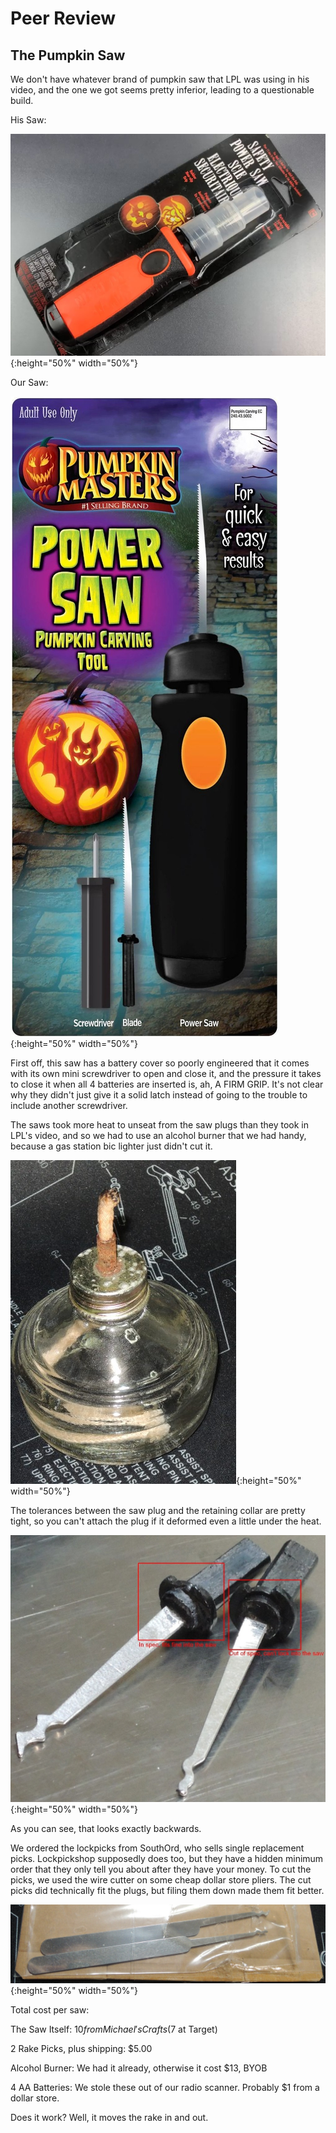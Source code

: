 # Peer Review

## The Pumpkin Saw

We don't have whatever brand of pumpkin saw that LPL was using in his video, and the one we got seems pretty inferior, leading to a questionable build.

His Saw:

![text](peerreviewimages/pumpkinsaw01.jpg){:height="50%" width="50%"}

Our Saw:

![text](peerreviewimages/pumpkinsaw02.jpg){:height="50%" width="50%"}

First off, this saw has a battery cover so poorly engineered that it comes with its own mini screwdriver to open and close it, and the pressure it takes to close it when all 4 batteries are inserted is, ah, A FIRM GRIP. It's not clear why they didn't just give it a solid latch instead of going to the trouble to include another screwdriver.

The saws took more heat to unseat from the saw plugs than they took in LPL's video, and so we had to use an alcohol burner that we had handy, because a gas station bic lighter just didn't cut it.

![text](peerreviewimages/pumpkinsaw03.jpg){:height="50%" width="50%"}

The tolerances between the saw plug and the retaining collar are pretty tight, so you can't attach the plug if it deformed even a little under the heat.

![text](peerreviewimages/pumpkinsaw04.jpg){:height="50%" width="50%"}

As you can see, that looks exactly backwards.

We ordered the lockpicks from SouthOrd, who sells single replacement picks. Lockpickshop supposedly does too, but they have a hidden minimum order that they only tell you about after they have your money. To cut the picks, we used the wire cutter on some cheap dollar store pliers. The cut picks did technically fit the plugs, but filing them down made them fit better.

![text](peerreviewimages/pumpkinsaw05.jpg){:height="50%" width="50%"}

Total cost per saw:

The Saw Itself: $10 from Michael's Crafts ($7 at Target)

2 Rake Picks, plus shipping: $5.00

Alcohol Burner: We had it already, otherwise it cost $13, BYOB

4 AA Batteries: We stole these out of our radio scanner. Probably $1 from a dollar store.


Does it work? Well, it moves the rake in and out.
